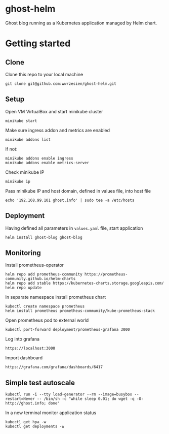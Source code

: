 # ghost-helm
Ghost blog running as a Kubernetes application managed by Helm chart.

# Getting started
## Clone
Clone this repo to your local machine
```
git clone git@github.com:wwrzesien/ghost-helm.git
```

## Setup
Open VM VirtualBox and start minikube cluster
```
minikube start
```

Make sure ingress addon and metrics are enabled
```
minikube addons list
```

If not:
```
minikube addons enable ingress
minikube addons enable metrics-server
```


Check minikube IP
```
minikube ip
```

Pass minikube IP and host domain, defined in values file, into host file
```
echo '192.168.99.101 ghost.info' | sudo tee -a /etc/hosts
```
## Deployment
Having defined all parameters in `values.yaml` file, start application
```
helm install ghost-blog ghost-blog
```

## Monitoring
Install prometheus-operator 
```
helm repo add prometheus-community https://prometheus-community.github.io/helm-charts
helm repo add stable https://kubernetes-charts.storage.googleapis.com/
helm repo update
```
In separate namespace install prometheus chart
```
kubectl create namespace prometheus
helm install prometheus prometheus-community/kube-prometheus-stack
```

Open prometheus pod to external world
```
kubectl port-forward deployment/prometheus-grafana 3000
```
Log into grafana
```
https://localhost:3000
```
Import dashboard
```
https://grafana.com/grafana/dashboards/6417
```

## Simple test autoscale
```
kubectl run -i --tty load-generator --rm --image=busybox --restart=Never -- /bin/sh -c "while sleep 0.01; do wget -q -O- http://ghost.info; done"
```
In a new terminal monitor application status
```
kubectl get hpa -w
kubectl get deployments -w
```

